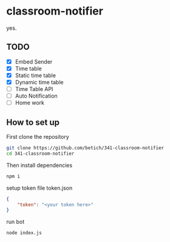 # classroom-notifier
yes.

## TODO
- [x] Embed Sender
- [x] Time table
- [x] Static time table
- [x] Dynamic time table
- [ ] Time Table API
- [ ] Auto Notification
- [ ] Home work

## How to set up
First clone the repository
```bash
git clone https://github.com/betich/341-classroom-notifier
cd 341-classroom-notifier
```

Then install dependencies
```bash
npm i
```

setup token file
token.json
```json
{
    "token": "<your token here>"
}
```

run bot
```bash
node index.js
```